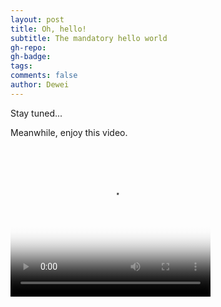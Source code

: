 ```yaml
---
layout: post
title: Oh, hello!
subtitle: The mandatory hello world
gh-repo: 
gh-badge:
tags:
comments: false
author: Dewei
---
```


Stay tuned...

Meanwhile, enjoy this video.

<video width="320" height="240" controls="controls" poster="https://dewei-memories.s3.ap-southeast-1.amazonaws.com/videos/posters/dolphin-poster.jpg">
  <source src="https://dewei-memories.s3.ap-southeast-1.amazonaws.com/videos/dolphins.mp4" type="video/mp4"> 
</video>
